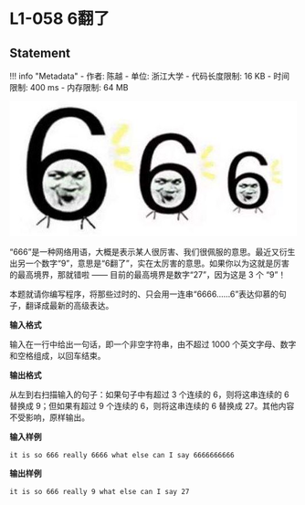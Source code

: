 
# L1-058 6翻了

## Statement

!!! info "Metadata"
    - 作者: 陈越
    - 单位: 浙江大学
    - 代码长度限制: 16 KB
    - 时间限制: 400 ms
    - 内存限制: 64 MB

![666.JPG](./statement-assets/f490fec2-60be-4f14-87fc-a8cd26cb2b33.JPG)


“666”是一种网络用语，大概是表示某人很厉害、我们很佩服的意思。最近又衍生出另一个数字“9”，意思是“6翻了”，实在太厉害的意思。如果你以为这就是厉害的最高境界，那就错啦 —— 目前的最高境界是数字“27”，因为这是 3 个 “9”！

本题就请你编写程序，将那些过时的、只会用一连串“6666……6”表达仰慕的句子，翻译成最新的高级表达。

**输入格式**

输入在一行中给出一句话，即一个非空字符串，由不超过 1000 个英文字母、数字和空格组成，以回车结束。

**输出格式**

从左到右扫描输入的句子：如果句子中有超过 3 个连续的 6，则将这串连续的 6 替换成 9；但如果有超过 9 个连续的 6，则将这串连续的 6 替换成 27。其他内容不受影响，原样输出。

**输入样例**
```plaintext
it is so 666 really 6666 what else can I say 6666666666
```

**输出样例**
```plaintext
it is so 666 really 9 what else can I say 27
```

